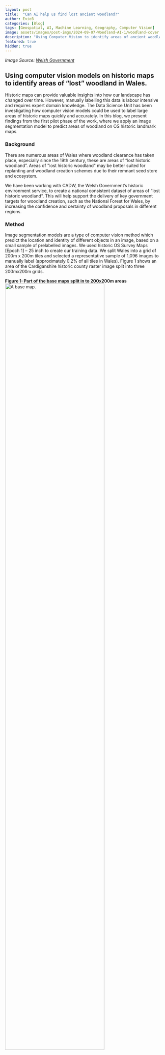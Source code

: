 ```yaml
---
layout: post
title:  "Can AI help us find lost ancient woodland?"
author: EvieB
categories: [Blog]
tags: [Geospatial, AI, Machine Learning, Geography, Computer Vision]
image: assets/images/post-imgs/2024-09-07-Woodland-AI-1/woodland-cover.jpg
description: "Using Computer Vision to identify areas of ancient woodland."
featured: true
hidden: true
---
```


*Image Source: [Welsh Government](https://www.gov.wales/27-woodlands-join-national-forest-for-wales)*

## Using computer vision models on historic maps to identify areas of “lost” woodland in Wales.

Historic maps can provide valuable insights into how our landscape has changed over time. However, manually labelling this data is labour intensive and requires expert domain knowledge. The Data Science Unit has been investigating how computer vision models could be used to label large areas of historic maps quickly and accurately. In this blog, we present findings from the first pilot phase of the work, where we apply an image segmentation model to predict areas of woodland on OS historic landmark maps. 

### Background

There are numerous areas of Wales where woodland clearance has taken place, especially since the 19th century, these are areas of “lost historic woodland”. Areas of "lost historic woodland" may be better suited for replanting and woodland creation schemes due to their remnant seed store and ecosystem. 

We have been working with CADW, the Welsh Government’s historic environment service, to create a national consistent dataset of areas of “lost historic woodland”. This will help support the delivery of key government targets for woodland creation, such as the National Forest for Wales, by increasing the confidence and certainty of woodland proposals in different regions.

### Method

Image segmentation models are a type of computer vision method which predict the location and identity of different objects in an image, based on a small sample of prelabelled images.
We used historic OS Survey Maps [Epoch 1] – 25 inch to create our training data. We split Wales into a grid of 200m x 200m tiles and selected a representative sample of 1,096 images to manually label (approximately 0.2% of all tiles in Wales). Figure 1 shows an area of the Cardiganshire historic county raster image split into three 200mx200m grids.

**Figure 1: Part of the base maps split in to 200x200m areas**
<img class="featured-image img-fluid" width="80%" height="auto" src="{{ site.basurl }}/assets/images/post-imgs/2024-09-07-Woodland-AI-1/wood1.png" alt="A base map.">



The tiles were selected based on location (such as the historic county) and features (such as whether it’s located in a rural or urban area).   This ensured that our model could be trained on a range of tiles containing different landscapes including woodland, farmland, and built-up areas.

Our data contained a mix of large areas of woodland outlined by a clear boundary, sparsely spread smaller groups of tree symbols and lines of individual trees. Figure 2 shows the range of symbols used to represent different types of woodland on this map. 


**Figure 2: Some examples of symbols used to represent various types of woodland**
<img class="featured-image img-fluid" width="80%" height="auto" src="{{ site.basurl }}/assets/images/post-imgs/2024-09-07-Woodland-AI-1/wood2.png" alt="3 examples showing different symbols used to denote different types of trees on the base maps.">
 
We labelled each sample tile using the map key as reference. We used open-source geospatial software (QGIS) to draw outlines around areas of the map containing symbols to capture different types of woodland in a polygon shape. Each polygon shape was given a label representing the type of woodland such as Fir, Orchards, and Osiers.

The first phase of work focused on training a single label model as a proof of concept. We used all types of manually labelled woodland areas, however changed their labels from the specific woodland type to the label “wood”. Plans to train a multi-label model to distinguish between different types of woodland is described in the final section of this blog.  

The sample of labelled data was split into a training (80%) and validation (20%) set. We trained a deep learning convolutional neural network (Mask R-CNN) on the training set with the default resnet50_fpn architecture. The model was trained to recognise features that corresponded to areas of woodland, such as the pattern, location, and intensity of the pixels. We used components available in an Azure Machine Learning Workspace to record and monitor the performance of the model when predicting the areas of woodland in the image compared to our manual labels. 

### Results

For each image, the model returns a series of bounding boxes to represent where an area of woodland was believed to exist, a set coordinates which depicts the exact location of the prediction and a probability score between 0-1, which is the likelihood the predicted area contains the label (“wood”). Predicted areas with a probability score less than the threshold 0.3 are removed. 

Figure 3 is an example of predicted areas of woodland on a single 200mx200m tile in Flintshire. It shows the model has successfully identified different areas woodland in the image, including bushes and mixed wood.

**Figure 3: Model predictions in one 200x200m area correctly predicting woodland**
<img class="featured-image img-fluid" width="60%" height="auto" src="{{ site.basurl }}/assets/images/post-imgs/2024-09-07-Woodland-AI-1/wood3.png" alt="An example of predicted areas of woodland">
 
The primary metric used on the validation set (208 images) to optimise model performance was Average Precision (AP). This metric summarises the precision and recall scores for each validation tile as a single value.
Each prediction is labelled as “True Positive”, “False Positive” or “False Negative” depending on whether the label is correct, and the predicted area intersects the manually labelled area by a ratio of 0.5 or more (intersection over union (IOU)). 

A precision recall curve is then plotted by ranking each detection by its probability score and calculating the precision and recall values of the accumulated true positive or false positive detections across the whole validation dataset. The AP is the area under curve (AUC) of this precision recall graph. The best AP returned from the trained model was 0.46 after 6 training epochs.

The model can predict multiple shapes for a single area of woodland, due to the different types of trees, as shown in Figure 4 of an area of Caernarfon. 

**Figure 4: Overlapping predictions for different classes of trees**

<img class="featured-image img-fluid" width="60%" height="auto" src="{{ site.basurl }}/assets/images/post-imgs/2024-09-07-Woodland-AI-1/wood4.png" alt="An example of model predictions that overlap">

In this example, four predicted shapes cover a single area of woodland. When calculating the AP metric, only one prediction (with the highest intersection over union score) would be classed as True Positive, and the three other predictions would be classed as False Positive. 
 
To mitigate against this issue, we can apply post-processing steps to the model predictions. These steps involve combining overlapping and closely touching areas of woodland into single objects and removing objects that do not match the definition of “woodland”. The definition of woodland we have used is specified by Natural Resources Wales; where an area of woodland must have a minimum area of 0.5ha and minimum width of 20m.  

Table 1 shows the precision and recall scores of the new post-processed predictions, where a prediction is classified as “correct” or “incorrect” at different IOU thresholds. By combining multiple overlapping predictions from the model, we reduce the number of predictions counted as “false detections” and return the outputs in a more useable format. 

**Table 1: Precision and recall scores**

|IOU threshold|0.2|0.4|0.6|0.8|
|-----:|-----:|-----:|-----:|-----:|
|Precision|&nbsp; 0.97|&nbsp;    0.90|&nbsp;    0.90|&nbsp;    0.78|
|Recall|&nbsp; 0.85|&nbsp;    0.76|&nbsp;    0.76|&nbsp;    0.59|

<br>
However, these results show the model is less successful at predicting the exact shape of the woodland, as shown by the drop in precision and recall at higher IOU thresholds. This is understandable, as there was a level of uncertainty when manually labelling woodland in the images, particularly in areas where there was no clear boundary to guide the outlines that were manually drawn.   

### Application across Wales

We then applied the same model and post processing steps to predict areas of woodland on unseen data which we mapped to the original image to inspect the predictions. Our first version of the model has shown promising results, as shown in Figure 5. In this example, from an area in Llanerchymedd, Anglesey, model predictions are represented in green. 

**Figure 5: An example of a model prediction for woodlands**
<img class="featured-image img-fluid" width="60%" height="auto" src="{{ site.basurl }}/assets/images/post-imgs/2024-09-07-Woodland-AI-1/wood5.png" alt="An example of accurate predictions, woolands areas shown with accurate model prediction of wooded areas in green">
 
There are cases where the model mislabels other areas of the map as woodland, such as roads (that share many of the same characteristics as hedgerows), quarries, cliffs, and shorelines (Figure 6). Text on the map, which was often captured in the training data to name a forest or wood, has also been mislabelled as being an area of woodland by the model. We are working to mitigate the risk of misprediction by training with the model with additional data labelled as “shoreline”, “cliffs” and “contour lines”, and then removing these predictions from the final “woodland” dataset.   
 
 **Figure 6: an example of a mis-prediction by the model that has identified an area of cliffs as potential woodlands**
<img class="featured-image img-fluid" width="60%" height="auto"  src="{{ site.basurl }}/assets/images/post-imgs/2024-09-07-Woodland-AI-1/wood6.png" alt="Model mispredictions: cliffs identified as woodlands">

Due to the issues such as those described above, this method should not be used to calculate the total area coverage of ancient woodland in Wales, due to the likelihood of it being an over-estimate. However, this process would be suitable to assess the likelihood of an area containing woodland, based on the presence of any predictions, the size of the area predicted and confidence score.

### What’s next?

We are currently focusing on refining the model predictions by adding more training data of commonly mis-predicted areas, like coastlines, and tuning the parameters of the model. We will also compare the model predictions with other data sources, like the Ancient Woodland Inventory, to identify areas where woodland may have existed in the past, but no longer exists now, and therefore have been “lost” and could be suitable for replantation. Our next phase of work will then cover training a multi-labelled model and assessing the capability at identifying different types of woodland in the dataset. We look forward to sharing the next stage of work in a future blog!



    


  


